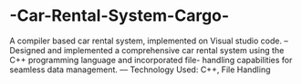 # -Car-Rental-System-Cargo-
A compiler based car rental system, implemented on Visual studio code. – Designed and implemented a comprehensive car rental system using the C++ programming language and incorporated file- handling capabilities for seamless data management. –– Technology Used: C++, File Handling
